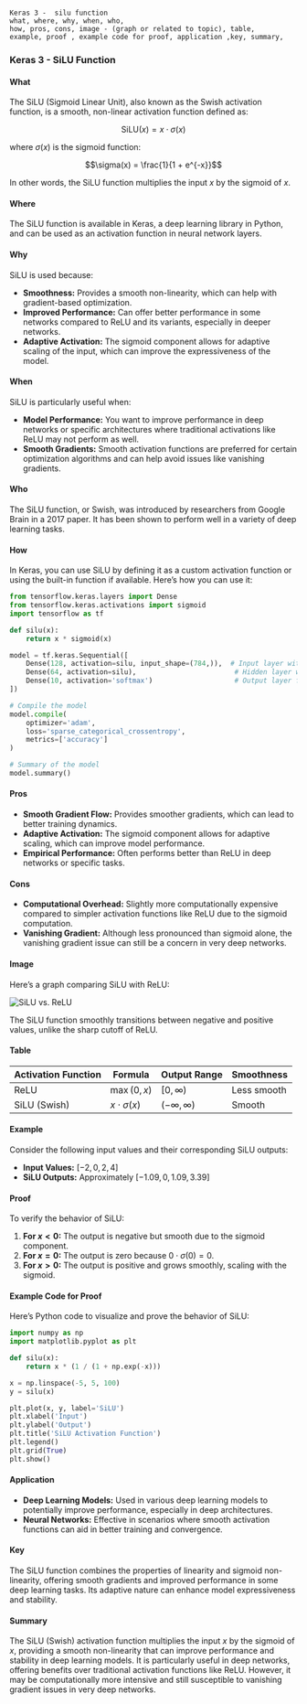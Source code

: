 ```code

Keras 3 -  silu function
what, where, why, when, who, 
how, pros, cons, image - (graph or related to topic), table,
example, proof , example code for proof, application ,key, summary,
```

### Keras 3 - SiLU Function

#### What

The SiLU (Sigmoid Linear Unit), also known as the Swish activation function, is a smooth, non-linear activation function defined as:

$$\text{SiLU}(x) = x \cdot \sigma(x)$$

where $\sigma(x)$ is the sigmoid function:

$$\sigma(x) = \frac{1}{1 + e^{-x}}$$

In other words, the SiLU function multiplies the input $x$ by the sigmoid of $x$.

#### Where

The SiLU function is available in Keras, a deep learning library in Python, and can be used as an activation function in neural network layers.

#### Why

SiLU is used because:

- **Smoothness:** Provides a smooth non-linearity, which can help with gradient-based optimization.
- **Improved Performance:** Can offer better performance in some networks compared to ReLU and its variants, especially in deeper networks.
- **Adaptive Activation:** The sigmoid component allows for adaptive scaling of the input, which can improve the expressiveness of the model.

#### When

SiLU is particularly useful when:

- **Model Performance:** You want to improve performance in deep networks or specific architectures where traditional activations like ReLU may not perform as well.
- **Smooth Gradients:** Smooth activation functions are preferred for certain optimization algorithms and can help avoid issues like vanishing gradients.

#### Who

The SiLU function, or Swish, was introduced by researchers from Google Brain in a 2017 paper. It has been shown to perform well in a variety of deep learning tasks.

#### How

In Keras, you can use SiLU by defining it as a custom activation function or using the built-in function if available. Here’s how you can use it:

```python
from tensorflow.keras.layers import Dense
from tensorflow.keras.activations import sigmoid
import tensorflow as tf

def silu(x):
    return x * sigmoid(x)

model = tf.keras.Sequential([
    Dense(128, activation=silu, input_shape=(784,)),  # Input layer with SiLU activation
    Dense(64, activation=silu),                        # Hidden layer with SiLU activation
    Dense(10, activation='softmax')                    # Output layer for classification
])

# Compile the model
model.compile(
    optimizer='adam',
    loss='sparse_categorical_crossentropy',
    metrics=['accuracy']
)

# Summary of the model
model.summary()
```

#### Pros

- **Smooth Gradient Flow:** Provides smoother gradients, which can lead to better training dynamics.
- **Adaptive Activation:** The sigmoid component allows for adaptive scaling, which can improve model performance.
- **Empirical Performance:** Often performs better than ReLU in deep networks or specific tasks.

#### Cons

- **Computational Overhead:** Slightly more computationally expensive compared to simpler activation functions like ReLU due to the sigmoid computation.
- **Vanishing Gradient:** Although less pronounced than sigmoid alone, the vanishing gradient issue can still be a concern in very deep networks.

#### Image

Here’s a graph comparing SiLU with ReLU:

![SiLU vs. ReLU](https://miro.medium.com/v2/resize:fit:800/format:webp/1*IuXApazEkko7lgo6T-Fgtg.png)

The SiLU function smoothly transitions between negative and positive values, unlike the sharp cutoff of ReLU.

#### Table

| Activation Function | Formula                  | Output Range         | Smoothness |
|---------------------|--------------------------|-----------------------|------------|
| ReLU                | $\max(0, x)$           | $[0, \infty)$       | Less smooth |
| SiLU (Swish)        | $x \cdot \sigma(x)$    | $(- \infty, \infty)$| Smooth     |

#### Example

Consider the following input values and their corresponding SiLU outputs:

- **Input Values:** $[-2, 0, 2, 4]$
- **SiLU Outputs:** Approximately $[-1.09, 0, 1.09, 3.39]$

#### Proof

To verify the behavior of SiLU:

1. **For $x < 0$:** The output is negative but smooth due to the sigmoid component.
2. **For $x = 0$:** The output is zero because $0 \cdot \sigma(0) = 0$.
3. **For $x > 0$:** The output is positive and grows smoothly, scaling with the sigmoid.

#### Example Code for Proof

Here’s Python code to visualize and prove the behavior of SiLU:

```python
import numpy as np
import matplotlib.pyplot as plt

def silu(x):
    return x * (1 / (1 + np.exp(-x)))

x = np.linspace(-5, 5, 100)
y = silu(x)

plt.plot(x, y, label='SiLU')
plt.xlabel('Input')
plt.ylabel('Output')
plt.title('SiLU Activation Function')
plt.legend()
plt.grid(True)
plt.show()
```

#### Application

- **Deep Learning Models:** Used in various deep learning models to potentially improve performance, especially in deep architectures.
- **Neural Networks:** Effective in scenarios where smooth activation functions can aid in better training and convergence.

#### Key

The SiLU function combines the properties of linearity and sigmoid non-linearity, offering smooth gradients and improved performance in some deep learning tasks. Its adaptive nature can enhance model expressiveness and stability.

#### Summary

The SiLU (Swish) activation function multiplies the input $x$ by the sigmoid of $x$, providing a smooth non-linearity that can improve performance and stability in deep learning models. It is particularly useful in deep networks, offering benefits over traditional activation functions like ReLU. However, it may be computationally more intensive and still susceptible to vanishing gradient issues in very deep networks.
